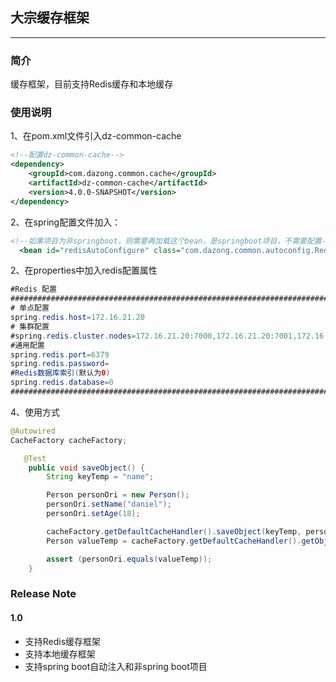 ## 大宗缓存框架

---

### 简介
缓存框架，目前支持Redis缓存和本地缓存


### 使用说明
1、在pom.xml文件引入dz-common-cache
```xml
<!--配置dz-common-cache-->
<dependency>
    <groupId>com.dazong.common.cache</groupId>
    <artifactId>dz-common-cache</artifactId>
    <version>4.0.0-SNAPSHOT</version>
</dependency>
```

2、在spring配置文件加入：
```xml
<!--如果项目为非springboot，则需要再加载这个bean，是springboot项目，不需要配置-->
  <bean id="redisAutoConfigure" class="com.dazong.common.autoconfig.RedisAutoConfigure"></bean>
  ```
  
  
2、在properties中加入redis配置属性
  ```Java
  #Redis 配置
  ############################################################################################
  # 单点配置
  spring.redis.host=172.16.21.20
  # 集群配置
  #spring.redis.cluster.nodes=172.16.21.20:7000,172.16.21.20:7001,172.16.21.20:7002,172.16.21.20:7003,172.16.21.20:7004,172.16.21.20:7005
  #通用配置
  spring.redis.port=6379
  spring.redis.password=
  #Redis数据库索引(默认为0)
  spring.redis.database=0
  ############################################################################################
  ```

4、使用方式
```java
@Autowired
CacheFactory cacheFactory;
```
```java
   @Test
    public void saveObject() {
        String keyTemp = "name";

        Person personOri = new Person();
        personOri.setName("daniel");
        personOri.setAge(18);

        cacheFactory.getDefaultCacheHandler().saveObject(keyTemp, personOri);
        Person valueTemp = cacheFactory.getDefaultCacheHandler().getObject(keyTemp, Person.class);

        assert (personOri.equals(valueTemp));
    }
```


### Release Note

#### 1.0
- 支持Redis缓存框架
- 支持本地缓存框架
- 支持spring boot自动注入和非spring boot项目